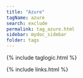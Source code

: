 ```yaml
---
title: "Azure"
tagName: azure
search: exclude
permalink: tag_azure.html
sidebar: mydoc_sidebar
folder: tags
---
```

{% include taglogic.html %}

{% include links.html %}

